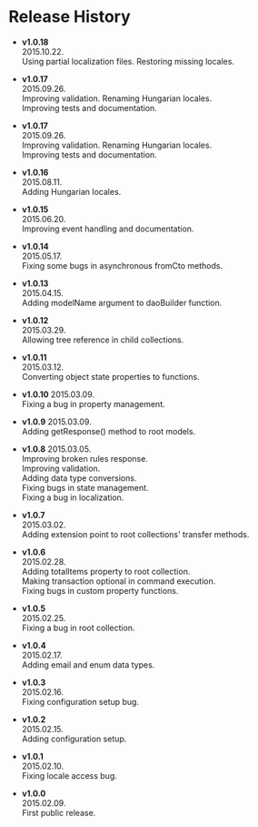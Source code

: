 # Release History

* __v1.0.18__  
  2015.10.22.  
  Using partial localization files.
  Restoring missing locales.  
  
* __v1.0.17__  
  2015.09.26.  
  Improving validation.
  Renaming Hungarian locales.  
  Improving tests and documentation.
  
* __v1.0.17__  
  2015.09.26.  
  Improving validation.
  Renaming Hungarian locales.  
  Improving tests and documentation.
  
* __v1.0.16__  
  2015.08.11.  
  Adding Hungarian locales.  
  
* __v1.0.15__  
  2015.06.20.  
  Improving event handling and documentation.  
  
* __v1.0.14__  
  2015.05.17.  
  Fixing some bugs in asynchronous fromCto methods.  

* __v1.0.13__  
  2015.04.15.  
  Adding modelName argument to daoBuilder function.  

* __v1.0.12__  
  2015.03.29.  
  Allowing tree reference in child collections.  

* __v1.0.11__  
  2015.03.12.  
  Converting object state properties to functions.  

* __v1.0.10__
  2015.03.09.  
  Fixing a bug in property management.  

* __v1.0.9__
  2015.03.09.  
  Adding getResponse() method to root models.  

* __v1.0.8__
  2015.03.05.  
  Improving broken rules response.  
  Improving validation.  
  Adding data type conversions.  
  Fixing bugs in state management.  
  Fixing a bug in localization.  

* __v1.0.7__  
  2015.03.02.  
  Adding extension point to root collections' transfer methods.  

* __v1.0.6__  
  2015.02.28.  
  Adding totalItems property to root collection.  
  Making transaction optional in command execution.  
  Fixing bugs in custom property functions.  

* __v1.0.5__  
  2015.02.25.  
  Fixing a bug in root collection.  

* __v1.0.4__  
  2015.02.17.  
  Adding email and enum data types.  

* __v1.0.3__  
  2015.02.16.  
  Fixing configuration setup bug.  

* __v1.0.2__  
  2015.02.15.  
  Adding configuration setup.  

* __v1.0.1__  
  2015.02.10.  
  Fixing locale access bug.  

* __v1.0.0__  
  2015.02.09.  
  First public release.  
